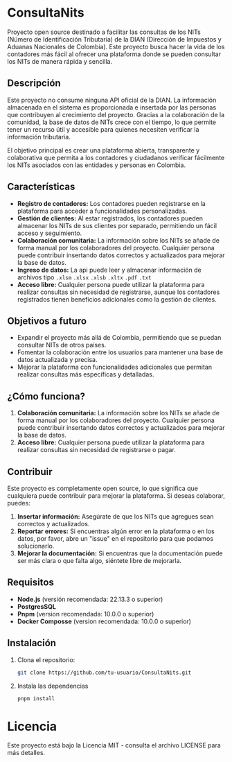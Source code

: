 # ConsultaNits

Proyecto open source destinado a facilitar las consultas de los NITs (Número de Identificación Tributaria) de la DIAN (Dirección de Impuestos y Aduanas Nacionales de Colombia). Este proyecto busca hacer la vida de los contadores más fácil al ofrecer una plataforma donde se pueden consultar los NITs de manera rápida y sencilla.

## Descripción

Este proyecto no consume ninguna API oficial de la DIAN. La información almacenada en el sistema es proporcionada e insertada por las personas que contribuyen al crecimiento del proyecto. Gracias a la colaboración de la comunidad, la base de datos de NITs crece con el tiempo, lo que permite tener un recurso útil y accesible para quienes necesiten verificar la información tributaria.

El objetivo principal es crear una plataforma abierta, transparente y colaborativa que permita a los contadores y ciudadanos verificar fácilmente los NITs asociados con las entidades y personas en Colombia.

## Características

- **Registro de contadores:** Los contadores pueden registrarse en la plataforma para acceder a funcionalidades personalizadas.
- **Gestión de clientes:** Al estar registrados, los contadores pueden almacenar los NITs de sus clientes por separado, permitiendo un fácil acceso y seguimiento.
- **Colaboración comunitaria:** La información sobre los NITs se añade de forma manual por los colaboradores del proyecto. Cualquier persona puede contribuir insertando datos correctos y actualizados para mejorar la base de datos.
- **Ingreso de datos:** La api puede leer y almacenar información de archivos tipo 
`.xlsm` `.xlsx` `.xlsb` `.xltx` `.pdf` `.txt`
- **Acceso libre:** Cualquier persona puede utilizar la plataforma para realizar consultas sin necesidad de registrarse, aunque los contadores registrados tienen beneficios adicionales como la gestión de clientes.

## Objetivos a futuro

- Expandir el proyecto más allá de Colombia, permitiendo que se puedan consultar NITs de otros países.
- Fomentar la colaboración entre los usuarios para mantener una base de datos actualizada y precisa.
- Mejorar la plataforma con funcionalidades adicionales que permitan realizar consultas más específicas y detalladas.

## ¿Cómo funciona?

1. **Colaboración comunitaria:** La información sobre los NITs se añade de forma manual por los colaboradores del proyecto. Cualquier persona puede contribuir insertando datos correctos y actualizados para mejorar la base de datos.
2. **Acceso libre:** Cualquier persona puede utilizar la plataforma para realizar consultas sin necesidad de registrarse o pagar.

## Contribuir

Este proyecto es completamente open source, lo que significa que cualquiera puede contribuir para mejorar la plataforma. Si deseas colaborar, puedes:

1. **Insertar información:** Asegúrate de que los NITs que agregues sean correctos y actualizados.
2. **Reportar errores:** Si encuentras algún error en la plataforma o en los datos, por favor, abre un "issue" en el repositorio para que podamos solucionarlo.
3. **Mejorar la documentación:** Si encuentras que la documentación puede ser más clara o que falta algo, siéntete libre de mejorarla.

## Requisitos

- **Node.js** (versión recomendada: 22.13.3 o superior)
- **PostgresSQL** 
- **Pnpm** (version recomendada: 10.0.0 o superior)
- **Docker Composse** (version recomendada: 10.0.0 o superior)

## Instalación

1. Clona el repositorio:

    ```bash
    git clone https://github.com/tu-usuario/ConsultaNits.git
    ```

2. Instala las dependencias

    ```bash
    pnpm install
    ```


# Licencia
Este proyecto está bajo la Licencia MIT - consulta el archivo LICENSE para más detalles.